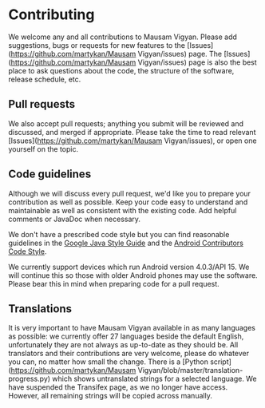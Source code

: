 # Contributing

We welcome any and all contributions to Mausam Vigyan. Please add suggestions, bugs or requests for new features to the [Issues](https://github.com/martykan/Mausam Vigyan/issues) page. The [Issues](https://github.com/martykan/Mausam Vigyan/issues) page is also the best place to ask questions about the code, the structure of the software, release schedule, etc.

## Pull requests

We also accept pull requests; anything you submit will be reviewed and discussed, and merged if appropriate. Please take the time to read relevant [Issues](https://github.com/martykan/Mausam Vigyan/issues), or open one yourself on the topic.

## Code guidelines

Although we will discuss every pull request, we'd like you to prepare your contribution as well as possible. Keep your code easy to understand and maintainable as well as consistent with the existing code. Add helpful comments or JavaDoc when necessary.

We don't have a prescribed code style but you can find reasonable guidelines in the [Google Java Style Guide](https://google.github.io/styleguide/javaguide.html) and the [Android Contributors Code Style](https://source.android.com/setup/contribute/code-style).

We currently support devices which run Android version 4.0.3/API 15. We will continue this so those with older Android phones may use the software. Please bear this in mind when preparing code for a pull request.

## Translations

It is very important to have Mausam Vigyan available in as many languages as possible: we currently offer 27 languages beside the default English, unfortunately they are not always as up-to-date as they should be. All translators and their contributions are very welcome, please do whatever you can, no matter how small the change. There is a [Python script](https://github.com/martykan/Mausam Vigyan/blob/master/translation-progress.py) which shows untranslated strings for a selected language. We have suspended the Transifex page, as we no longer have access. However, all remaining strings will be copied across manually.
